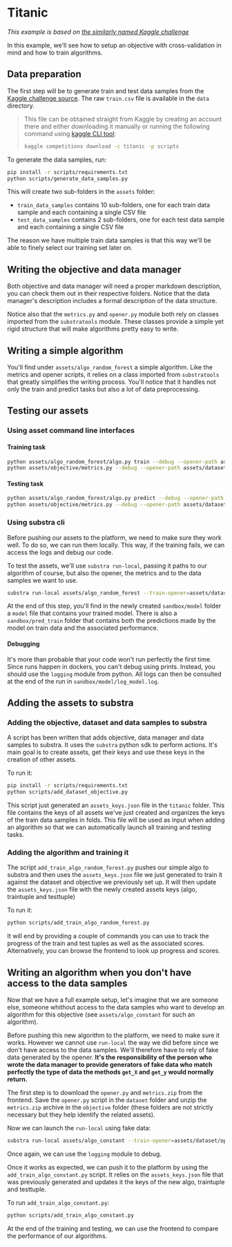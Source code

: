 # Titanic

*This example is based on [the similarly named Kaggle challenge](https://www.kaggle.com/c/titanic/overview)*

In this example, we'll see how to setup an objective with cross-validation in mind and how to train algorithms.

## Data preparation

The first step will be to generate train and test data samples from the 
[Kaggle challenge source](https://www.kaggle.com/c/titanic/data). The raw `train.csv` file is available in the `data` 
directory.

> This file can be obtained straight from Kaggle by creating an account there and either downloading it manually or 
> running the following command using 
>[kaggle CLI tool](https://www.kaggle.com/docs/api#getting-started-installation-&-authentication): 
> ```sh
> kaggle competitions download -c titanic -p scripts
> ```

To generate the data samples, run:
```sh
pip install -r scripts/requirements.txt
python scripts/generate_data_samples.py
```

This will create two sub-folders in the `assets` folder:
* `train_data_samples` contains 10 sub-folders, one for each train data sample and each containing a single CSV file
* `test_data_samples` contains 2 sub-folders, one for each test data sample and each containing a single CSV file

The reason we have multiple train data samples is that this way we'll be able to finely select our training set later 
on.

## Writing the objective and data manager

Both objective and data manager will need a proper markdown description, you can check them out in their respective 
folders. Notice that the data manager's description includes a formal description of the data structure.

Notice also that the `metrics.py` and `opener.py` module both rely on classes imported from the `substratools` module. 
These classes provide a simple yet rigid structure that will make algorithms pretty easy to write.

## Writing a simple algorithm

You'll find under `assets/algo_random_forest` a simple algorithm. Like the metrics and opener scripts, it relies on a 
class imported from `substratools` that greatly simplifies the writing process. You'll notice that it handles not only
the train and predict tasks but also a lot of data preprocessing.

## Testing our assets

### Using asset command line interfaces

#### Training task

```sh
python assets/algo_random_forest/algo.py train --debug --opener-path assets/dataset/opener.py --data-samples-path assets/train_data_samples --output-predictions-path assets/pred-train.csv
python assets/objective/metrics.py --debug --opener-path assets/dataset/opener.py --data-samples-path assets/train_data_samples --input-predictions-path assets/pred-train.csv
 ```

#### Testing task

```sh
python assets/algo_random_forest/algo.py predict --debug --opener-path assets/dataset/opener.py --data-samples-path assets/test_data_samples --output-predictions-path assets/pred-test.csv model
python assets/objective/metrics.py --debug --opener-path assets/dataset/opener.py --data-samples-path assets/test_data_samples --input-predictions-path assets/pred-test.csv
```

### Using substra cli

Before pushing our assets to the platform, we need to make sure they work well. To do so, we can run them locally. This 
way, if the training fails, we can access the logs and debug our code.

To test the assets, we'll use `substra run-local`, passing it paths to our algorithm of course, but also the opener, 
the metrics and to the data samples we want to use.

```sh
substra run-local assets/algo_random_forest --train-opener=assets/dataset/opener.py --test-opener=assets/dataset/opener.py --metrics=assets/objective/ --train-data-samples=assets/train_data_samples --test-data-samples=assets/test_data_samples
```

At the end of this step, you'll find in the newly created `sandbox/model` folder a `model` file that contains your 
trained model. There is also a `sandbox/pred_train` folder that contains both the predictions made by the model on 
train data and the associated performance.

#### Debugging

It's more than probable that your code won't run perfectly the first time. Since runs happen in dockers, you can't 
debug using prints. Instead, you should use the `logging` module from python. All logs can then be consulted at the end 
of the run in  `sandbox/model/log_model.log`.

## Adding the assets to substra

### Adding the objective, dataset and data samples to substra

A script has been written that adds objective, data manager and data samples to substra. It uses the `substra` python 
sdk to perform actions. It's main goal is to create assets, get their keys and use these keys in the creation of other
assets.

To run it:

```sh
pip install -r scripts/requirements.txt
python scripts/add_dataset_objective.py
```

This script just generated an `assets_keys.json` file in the `titanic` folder. This file contains the keys of all assets 
we've just created and organizes the keys of the train data samples in folds. This file will be used as input when 
adding an algorithm so that we can automatically launch all training and testing tasks.


### Adding the algorithm and training it

The script `add_train_algo_random_forest.py` pushes our simple algo to substra and then uses the `assets_keys.json` file 
we just generated to train it against the dataset and objective we previously set up. It will then update the 
`assets_keys.json` file with the newly created assets keys (algo, traintuple and testtuple)

To run it:

```sh
python scripts/add_train_algo_random_forest.py
```

It will end by providing a couple of commands you can use to track the progress of the train and test tuples as well 
as the associated scores. Alternatively, you can browse the frontend to look up progress and scores.

## Writing an algorithm when you don't have access to the data samples

Now that we have a full example setup, let's imagine that we are someone else, someone whithout access to the data 
samples who want to develop an algorithm for this objective (see `assets/algo_constant` for such an algorithm).

Before pushing this new algorithm to the platform, we need to make sure it works. However we cannot use `run-local` the 
way we did before since we don't have access to the data samples. We'll therefore have to rely of fake data generated 
by the opener. **It's the responsibility of the person who wrote the data manager to provide generators of fake data 
who match perfectly the type of data the methods `get_X` and `get_y` would normally return.**

The first step is to download the `opener.py` and `metrics.zip` from the frontend. Save the `opener.py` script in the 
`dataset` folder and unzip the `metrics.zip` archive in the `objective` folder (these folders are not strictly necessary 
but they help identify the related assets).

Now we can launch the `run-local` using fake data:

```sh
substra run-local assets/algo_constant --train-opener=assets/dataset/opener.py --test-opener=assets/dataset/opener.py --metrics=assets/objective/ --fake-data-samples
```

Once again, we can use the `logging` module to debug.

Once it works as expected, we can push it to the platform by using the `add_train_algo_constant.py` script. It relies 
on the `assets_keys.json` file that was previously generated and updates it the keys of the new algo, traintuple and 
testtuple.

To run `add_train_algo_constant.py`:

```sh
python scripts/add_train_algo_constant.py
```

At the end of the training and testing, we can use the frontend to compare the performance of our algorithms.

